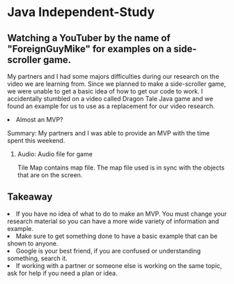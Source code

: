 <h1>Java Independent-Study</h1>

<h2>Watching a YouTuber by the name of "ForeignGuyMike" for examples on a side-scroller game.</h2>

<p>My partners and I had some majors difficulties during our research on the video we are learning from. Since we planned to make a side-scroller game, we were unable to get a basic idea of how to get our code to work. I accidentally stumbled on a video called Dragon Tale Java game and we found an example for us to use as a replacement for our video research.</p>


<li>Almost an MVP?</li>

<p>Summary: My partners and I was able to provide an MVP with the time spent this weekend.</p>


<ol>

<li>Audio: Audio file for game</li>

<p>Tile Map contains map file. The map file used is in sync with the objects that are on the screen.</p>

</ol>


<h2>Takeaway</h2>

<li>If you have no idea of what to do to make an MVP. You must change your research material so you can have a more wide variety of information and example.</li>

<li>Make sure to get something done to have a basic example that can be shown to anyone.</li>

<li>Google is your best friend, if you are confused or understanding something, search it.</li>

<li>If working with a partner or someone else is working on the same topic, ask for help if you need a plan or idea.</li>